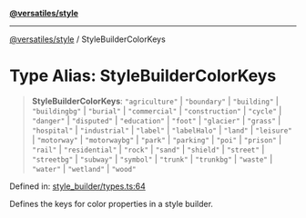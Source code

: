[**@versatiles/style**](../README.md)

***

[@versatiles/style](../globals.md) / StyleBuilderColorKeys

# Type Alias: StyleBuilderColorKeys

> **StyleBuilderColorKeys**: `"agriculture"` \| `"boundary"` \| `"building"` \| `"buildingbg"` \| `"burial"` \| `"commercial"` \| `"construction"` \| `"cycle"` \| `"danger"` \| `"disputed"` \| `"education"` \| `"foot"` \| `"glacier"` \| `"grass"` \| `"hospital"` \| `"industrial"` \| `"label"` \| `"labelHalo"` \| `"land"` \| `"leisure"` \| `"motorway"` \| `"motorwaybg"` \| `"park"` \| `"parking"` \| `"poi"` \| `"prison"` \| `"rail"` \| `"residential"` \| `"rock"` \| `"sand"` \| `"shield"` \| `"street"` \| `"streetbg"` \| `"subway"` \| `"symbol"` \| `"trunk"` \| `"trunkbg"` \| `"waste"` \| `"water"` \| `"wetland"` \| `"wood"`

Defined in: [style\_builder/types.ts:64](https://github.com/versatiles-org/versatiles-style/blob/d8cc33a46b85aeaa89bfc9bbd1ece1792d845335/src/style_builder/types.ts#L64)

Defines the keys for color properties in a style builder.
